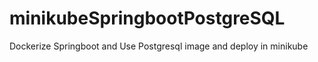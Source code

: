# minikubeSpringbootPostgreSQL
Dockerize Springboot and Use Postgresql image and deploy in minikube
